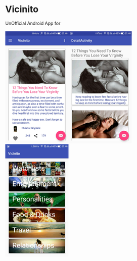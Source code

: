 # Vicinito
UnOfficial Android App for
</br></br>
<img src="/Screenshot_2016-12-06-23-48-17.jpg" width="200"><img src="/Screenshot_2016-12-06-23-48-28.jpg" width="200"><img src="/Screenshot_2016-12-06-23-48-39.jpg" width="200">

